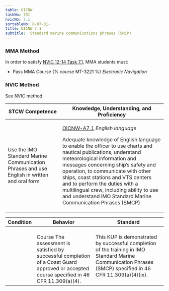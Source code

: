 ```yaml
---
table: OICNW
taskNo: 7D1
nvicNo: 7.1 
sortableNo: D-07-01-
title: OICNW 7.1 
subtitle:  Standard marine communications phrases (SMCP)
---
```



### MMA Method

In order to satisfy  [NVIC 12-14  Task  7.1]({{site.baseurl}}/assets/images/nvic-12-14.pdf), MMA students must:

* Pass MMA Course {% course MT-3221 %}  *Electronic Navigation*


### NVIC Method

<a onclick="togglevisibility('nvic_methods')" >See NVIC method.</a>

<div id='nvic_methods' class='hide'>

<table>
<thead>
<tr>
<th class='forty'> STCW Competence </th>
<th class='sixty'> Knowledge, Understanding, and Proficiency </th>
</tr>
</thead>




<tbody>
<tr><td markdown='1'>

Use the IMO Standard Marine Communication Phrases and use English in written and oral form

</td><td markdown='1'>

[OICNW-A7.1]({{site.baseurl}}/tables/21.html#OICNW-A7.1) *English language*

Adequate knowledge of English language to enable the officer to use charts and nautical publications, understand meteorological information and messages concerning ship’s safety and operation, to communicate with other ships, coast stations and VTS centers and to perform the duties with a multilingual crew, including ability to use and understand IMO Standard Marine Communication Phrases (SMCP)

</td></tr>


</tbody>
</table>


<table>
<thead>
<tr><th class='twenty'>  Condition </th><th class='twenty'> Behavior </th><th  class='sixty'>Standard </th></tr>
</thead>
<tbody >



<tr><td markdown='1'>


</td><td markdown='1'>


<br>

<div class="tooltip">Course
<span class="tooltiptext">
The assessment is satisfied by successful completion of a Coast Guard approved or accepted course specified in 46 CFR 11.309(a)(4).
</span>
</div>


</td><td markdown='1'>

This KUP is demonstrated by successful completion of the training in IMO Standard Marine Communication Phrases (SMCP) specified in 46 CFR 11.309(a)(4)(ix).

</td></tr>
</tbody>
</table>
</div>
